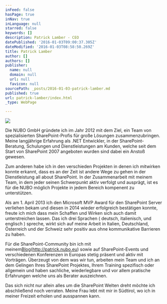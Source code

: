 ```yaml
---
inFeed: false
hasPage: true
inNav: true
inLanguage: null
starred: false
keywords: []
description: Patrick Lamber - CEO
datePublished: '2016-01-03T09:00:37.305Z'
dateModified: '2016-01-03T08:58:50.269Z'
title: Patrick Lamber
author: []
authors: []
publisher:
  name: null
  domain: null
  url: null
  favicon: null
sourcePath: _posts/2016-01-03-patrick-lamber.md
published: true
url: patrick-lamber/index.html
_type: WebPage

---
```

![](https://the-grid-user-content.s3-us-west-2.amazonaws.com/ec7f4738-8e86-4b7d-9217-c5ce2d88b86d.png)

Die NUBO GmbH gründete ich im Jahr 2012 mit dem Ziel, ein Team von spezialisierten SharePoint-Profis für große Lösungen zusammenzubringen. Meine langjährige Erfahrung als .NET Entwickler, in der SharePoint-Beratung, Schulungen und Dienstleistungen am Kunden, welche seit dem Start von SharePoint 2007 angeboten wurden sind dabei ein Anstoß gewesen.

Zum anderen habe ich in den verschieden Projekten in denen ich mitwirken konnte erkannt, dass es an der Zeit ist andere Wege zu gehen in der Dienstleistung all about SharePoint. In der Zusammenarbeit mit meinem Team, in dem jeder seinen Schwerpunkt aktiv verfolgt und ausprägt, ist es für die NUBO möglich Projekte in jedem Bereich kompenent zu unterstützen.

Als am 1\. April 2013 ich den Microsoft MVP Award für den SharePoint Server verliehen bekam und diesen in 2014 wieder erfolgreich bestätigen konnte, freute ich mich dass mein Schaffen und Wirken sich auch damit unterstreichen lassen. Das ich drei Sprachen ( deutsch, italienisch, und englisch ) spreche, wirkt sich auf meine Arbeit in Italien, Deutschland, Österreich und der Schweiz sehr positiv aus ohne kommunikative Barrieren zu haben.

Für die SharePoint-Community bin ich mit meinem[Blog][0](http://patrick.nubo.eu) sowie auf SharePoint-Events und verschiedenen Konferenzen in Europas stetig präsent und aktiv mit Vorträgen. Überzeugt von dem was wir tun, arbeiten mein Team und ich an dem Gelingen Ihres SharePoint Projektes, Ihrem Training spezifisch oder allgemein und haben sachliche, wiederlegbare und vor allem pratische Erfahrungen welche uns als Berater auszeichnen.

Das sich nicht nur allein alles um die SharePoint Welten dreht möchte ich abschließend noch verraten. Meine Frau lebt mit mir in Südtirol, wo ich in meiner Freizeit erholen und ausspannen kann.

[0]: http://patrick.nubo.eu/ "Blog"